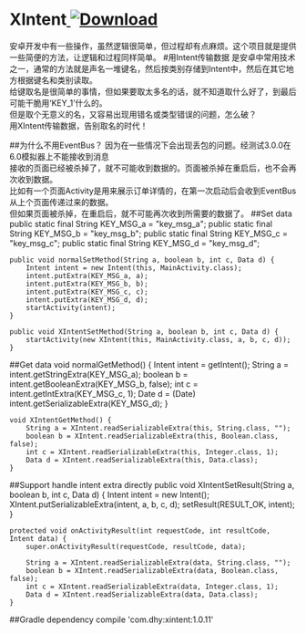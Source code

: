 # XIntent[ ![Download](https://api.bintray.com/packages/donalddu/maven/com.dhy.xintent/images/download.svg) ](https://bintray.com/donalddu/maven/com.dhy.xintent/_latestVersion)
安卓开发中有一些操作，虽然逻辑很简单，但过程却有点麻烦。这个项目就是提供一些简便的方法，让逻辑和过程同样简单。
#用Intent传输数据
是安卓中常用技术之一，通常的方法就是声名一堆键名，然后按类别存储到Intent中，然后在其它地方根据键名和类别读取。<br/>
给键取名是很简单的事情，但如果要取太多名的话，就不知道取什么好了，到最后可能干脆用‘KEY_1’什么的。<br/>
但是取个无意义的名，又容易出现用错名或类型错误的问题，怎么破？<br/>
用XIntent传输数据，告别取名的时代！

##为什么不用EventBus？
因为在一些情况下会出现丢包的问题。经测试3.0.0在6.0模拟器上不能接收到消息<br/>
接收的页面已经被杀掉了，就不可能收到数据的。页面被杀掉在重启后，也不会再次收到数据。<br/>
比如有一个页面Activity是用来展示订单详情的，在第一次启动后会收到EventBus从上个页面传递过来的数据。<br/>
但如果页面被杀掉，在重启后，就不可能再次收到所需要的数据了。
##Set data
	public static final String KEY_MSG_a = "key_msg_a";
	public static final String KEY_MSG_b = "key_msg_b";
	public static final String KEY_MSG_c = "key_msg_c";
	public static final String KEY_MSG_d = "key_msg_d";

	public void normalSetMethod(String a, boolean b, int c, Data d) {
		Intent intent = new Intent(this, MainActivity.class);
		intent.putExtra(KEY_MSG_a, a);
		intent.putExtra(KEY_MSG_b, b);
		intent.putExtra(KEY_MSG_c, c);
		intent.putExtra(KEY_MSG_d, d);
		startActivity(intent);
	}
	
	public void XIntentSetMethod(String a, boolean b, int c, Data d) {
		startActivity(new XIntent(this, MainActivity.class, a, b, c, d));
	}
##Get data
	void normalGetMethod() {
		Intent intent = getIntent();
		String a = intent.getStringExtra(KEY_MSG_a);
		boolean b = intent.getBooleanExtra(KEY_MSG_b, false);
		int c = intent.getIntExtra(KEY_MSG_c, 1);
		Date d = (Date) intent.getSerializableExtra(KEY_MSG_d);
	}

	void XIntentGetMethod() {
		String a = XIntent.readSerializableExtra(this, String.class, "");
		boolean b = XIntent.readSerializableExtra(this, Boolean.class, false);
		int c = XIntent.readSerializableExtra(this, Integer.class, 1);
		Data d = XIntent.readSerializableExtra(this, Data.class);
	}
##Support handle intent extra directly
	public void XIntentSetResult(String a, boolean b, int c, Data d) {
		Intent intent = new Intent();
		XIntent.putSerializableExtra(intent, a, b, c, d);
		setResult(RESULT_OK, intent);
	}
	
	protected void onActivityResult(int requestCode, int resultCode, Intent data) {
		super.onActivityResult(requestCode, resultCode, data);
		
		String a = XIntent.readSerializableExtra(data, String.class, "");
		boolean b = XIntent.readSerializableExtra(data, Boolean.class, false);
		int c = XIntent.readSerializableExtra(data, Integer.class, 1);
		Data d = XIntent.readSerializableExtra(data, Data.class);
	}
##Gradle dependency
	compile 'com.dhy:xintent:1.0.11'
